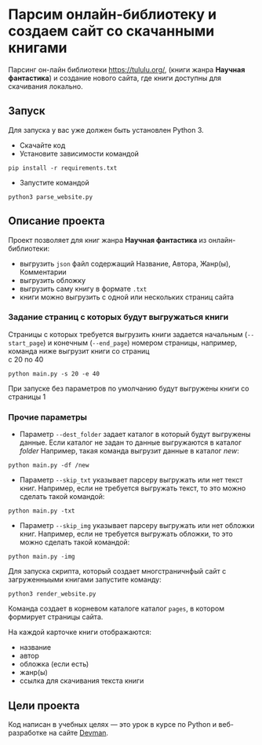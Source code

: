 # Парсим онлайн-библиотеку и создаем сайт со скачанными книгами

Парсинг он-лайн библиотеки https://tululu.org/,
(книги жанра **Научная фантастика**) и создание нового сайта, 
где книги доступны для скачивания локально. 


## Запуск

Для запуска у вас уже должен быть установлен Python 3.

- Скачайте код
- Установите зависимости командой

```pip install -r requirements.txt```
- Запустите командой 

```python3 parse_website.py```

## Описание проекта
Проект позволяет для книг жанра **Научная фантастика** из онлайн-библиотеки:
- выгрузить `json` файл содержащий Название, Автора, Жанр(ы),
Комментарии
- выгрузить обложку
- выгрузить саму книгу в формате `.txt`
- книги можно выгрузить с одной или нескольких страниц сайта

### Задание страниц с которых будут выгружаться книги

Страницы с которых требуется выгрузить книги задается 
начальным (`--start_page`) и конечным (`--end_page`) номером страницы, например, 
команда ниже выгрузит книги со страниц  
с 20 по 40

```python main.py -s 20 -e 40```

При запуске без параметров по умолчанию будут выгружены книги 
со страницы 1

### Прочие параметры

- Параметр `--dest_folder` задает каталог в который будут выгружены данные. Если 
каталог не задан то данные выгружаются в каталог _folder_
Например, такая команда выгрузит данные в каталог _new_:

```python main.py -df /new```

- Параметр `--skip_txt` указывает парсеру выгружать или нет текст книг. 
Например, если не требуется выгружать текст, то это можно сделать такой командой:

```python main.py -txt```

- Параметр `--skip_img` указывает парсеру выгружать или нет обложки книг. 
Например, если не требуется выгружать обложки, то это можно сделать такой командой:

```python main.py -img```


Для запуска скрипта, который создает многстраничнфый сайт 
с загруженныыми книгами запустите команду:

```python3 render_website.py```

Команда создает в корневом каталоге каталог `pages`, в котором 
формирует страницы сайта.

На каждой карточке книги отображаются:
- название
- автор
- обложка (если есть)
- жанр(ы)
- ссылка для скачивания текста книги


## Цели проекта

Код написан в учебных целях — это урок в курсе по Python и веб-разработке на сайте [Devman](https://dvmn.org).
